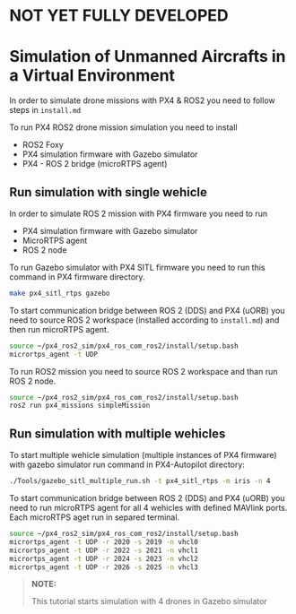 # NOT YET FULLY DEVELOPED
# Simulation of Unmanned Aircrafts in a Virtual Environment

In order to simulate drone missions with PX4 & ROS2 you need to follow steps in `install.md`

To run PX4 ROS2 drone mission simulation you need to install

  * ROS2 Foxy
  * PX4 simulation firmware with Gazebo simulator
  * PX4 - ROS 2 bridge (microRTPS agent)

## Run simulation with single wehicle

In order to simulate ROS 2 mission with PX4 firmware you need to run

  * PX4 simulation firmware with Gazebo simulator
  * MicroRTPS agent 
  * ROS 2 node

To run Gazebo simulator with PX4 SITL firmware you need to run this command in PX4 firmware directory.
```bash
make px4_sitl_rtps gazebo
```

To start communication bridge between ROS 2 (DDS) and PX4 (uORB) you need to source ROS 2 workspace (installed according to `install.md`) and then run microRTPS agent.
```bash
source ~/px4_ros2_sim/px4_ros_com_ros2/install/setup.bash
micrortps_agent -t UDP
```

To run ROS2 mission you need to source ROS 2 workspace and than run ROS 2 node.
```bash
source ~/px4_ros2_sim/px4_ros_com_ros2/install/setup.bash
ros2 run px4_missions simpleMission
```
## Run simulation with multiple wehicles

To start multiple wehicle simulation (multiple instances of PX4 firmware) with gazebo simulator run command in PX4-Autopilot directory:
```bash
./Tools/gazebo_sitl_multiple_run.sh -t px4_sitl_rtps -m iris -n 4
```

To start communication bridge between ROS 2 (DDS) and PX4 (uORB) you need to run microRTPS agent for all 4 wehicles with defined MAVlink ports. Each microRTPS aget run in separed terminal.
```bash
source ~/px4_ros2_sim/px4_ros_com_ros2/install/setup.bash
micrortps_agent -t UDP -r 2020 -s 2019 -n vhcl0
micrortps_agent -t UDP -r 2022 -s 2021 -n vhcl1
micrortps_agent -t UDP -r 2024 -s 2023 -n vhcl2
micrortps_agent -t UDP -r 2026 -s 2025 -n vhcl3
```

> **NOTE:**
>
> This tutorial starts simulation with 4 drones in Gazebo simulator
> 
